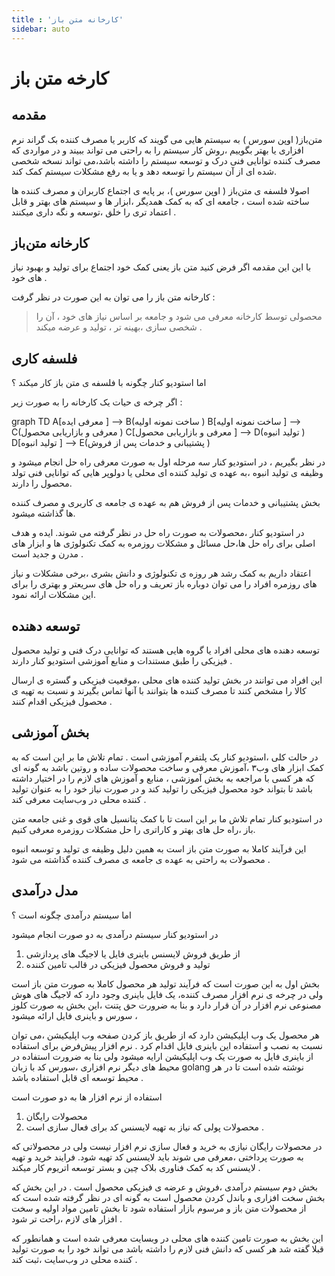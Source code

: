 ```yaml
---
title : 'کارخانه متن باز'
sidebar: auto
---
```


# کارخه متن باز

## مقدمه 

متن‌باز( اوپن سورس ) به سیستم هایی می گویند که کاربر یا مصرف کننده بک گراند نرم افزاری یا بهتر بگوییم ،‌روش کار سیستم را به راحتی می تواند ببیند و در مواردی که مصرف کننده توانایی فنی درک و توسعه سیستم را داشته باشد،می تواند نسخه شخصی شده ای از آن سیستم را توسعه دهد و یا به رفع مشکلات سیستم کمک کند.

اصولا فلسفه ی متن‌باز ( اوپن سورس )، بر پایه ی اجتماع کاربران و مصرف کننده ها ساخته شده است ، جامعه ای که به کمک همدیگر ،ابزار ها و سیستم های بهتر و قابل اعتماد تری را خلق ،‌توسعه و نگه داری میکنند .

## کارخانه متن‌باز

با این این مقدمه اگر فرض کنید متن باز یعنی کمک خود اجتماع برای تولید و بهبود نیاز های خود .

کارخانه متن باز را می توان به این صورت در نظر گرفت :

> محصولی توسط کارخانه معرفی می شود و جامعه بر اساس نیاز های خود ، آن را شخصی سازی ،بهینه تر ، تولید و عرضه میکند .



## فلسفه کاری



اما استودیو کنار چگونه با فلسفه ی متن باز کار میکند ؟

اگر چرخه ی حیات یک کارخانه را به صورت زیر  : 



<mermaid>
graph TD
A[معرفی ایده ] --> B(ساخت نمونه اولیه )
B[ساخت نمونه اولیه ] --> C(معرفی و بازاریابی محصول )
C[معرفی و بازاریابی محصول ] --> D(تولید انبوه )
D[تولید انبوه  ] --> E(پشتیبانی و خدمات پس از فروش )

</mermaid>



در نظر بگیریم ، در استودیو کنار سه مرحله اول به صورت معرفی راه حل انجام میشود  و وظیفه ی تولید انبوه ،به عهده ی تولید کننده ای محلی یا دولوپر هایی که توانایی فنی تولد محصول را دارند.

 بخش پشتیبانی و خدمات پس از فروش هم به عهده ی جامعه ی کاربری و مصرف کننده ها گذاشته میشود.

در استودیو کنار ،محصولات به صورت راه حل در نظر گرفته می شوند. ایده و هدف اصلی برای راه حل ها،حل مسائل و مشکلات روزمره به کمک تکنولوژی ها و ابزار های مدرن و جدید است .

اعتقاد داریم به کمک رشد هر روزه ی تکنولوژی و دانش بشری ،برخی مشکلات و نیاز های روزمره افراد را می توان دوباره باز تعریف و راه حل های سریعتر و بهتری را برای این مشکلات ارائه نمود.

## توسعه دهنده 

توسعه دهنده های محلی افراد یا گروه هایی هستند که توانایی درک فنی و تولید محصول فیزیکی را طبق مستندات و منابع آموزشی استودیو کنار دارند .

این افراد می توانند در بخش تولید کننده های محلی ،موقعیت فیزیکی و گستره ی ارسال کالا را مشخص کنند تا مصرف کننده ها بتوانند با آنها تماس بگیرند و نسبت به تهیه ی محصول فیزیکی اقدام کنند .

## بخش آموزشی

در حالت کلی ،‌استودیو کنار یک پلتفرم آموزشی است . تمام تلاش ما بر این است که به کمک ابزار های وب‌۳ ،آموزش معرفی و ساخت محصولات ساده و روتین باشد به گونه ای که هر کسی با مراجعه به بخش آموزشی ، منابع و آموزش های لازم را در اختیار داشته باشد تا بتواند خود محصول فیزیکی را تولید کند و در صورت نیاز خود را به  عنوان تولید کننده محلی در وب‌سایت معرفی کند .

در استودیو کنار تمام تلاش ما بر این است تا با کمک پتانسیل های قوی و غنی جامعه متن باز ،‌راه حل های بهتر و کاراتری را حل مشکلات روزمره معرفی کنیم.

این فرآیند کاملا به صورت متن باز است به همین دلیل وظیفه ی تولید و توسعه انبوه محصولات به راحتی به عهده ی جامعه ی مصرف کننده گذاشته می شود .

## مدل درآمدی 



اما سیستم درآمدی چگونه است ؟ 

در استودیو کنار سیستم درآمدی به دو صورت انجام میشود

1. از طریق فروش لایسنس باینری فایل یا لاجیگ های پردازشی 
2. تولید و فروش محصول فیزیکی در قالب تامین کننده 

بخش اول به این صورت است که فرآیند تولید هر محصول کاملا به صورت متن باز است ولی در چرخه ی نرم افزار مصرف کننده،  یک فایل باینری وجود دارد که لاجیگ های هوش مصنوعی نرم افزار در آن قرار دارد و بنا به ضرورت حق پتنت ،این بخش به صورت کلوز سورس و باینری فایل ارائه میشود ،

هر محصول یک وب اپلیکیشن دارد که از طریق باز کردن صفحه وب اپلیکیشن ،‌می توان نسبت به نصب و استفاده این باینری فایل اقدام کرد . نرم افزار پیش‌فرض برای استفاده از باینری فایل به صورت یک وب اپلیکیشن ارايه میشود ولی بنا به ضرورت استفاده در محیط های دیگر نرم افزاری ،‌سورس کد با زبان golang نوشته شده است تا در هر محیط توسعه ای قابل استفاده باشد .

استفاده از نرم افزار ها به دو صورت است

1. محصولات رایگان
2. محصولات پولی که نیاز به تهیه لایسنس کد برای فعال سازی است .

در محصولات رایگان نیازی به خرید و فعال سازی نرم افزار نیست ولی در محصولاتی که به صورت پرداختی ،‌معرفی می شوند باید لایسنس کد تهیه شود. فرایند خرید و تهیه لایسنس کد به کمک فناوری بلاک چین و بستر توسعه اتریوم کار میکند .

بخش دوم سیستم درآمدی ،فروش و عرضه ی فیزیکی محصول است . در این بخش که بخش سخت افزاری و باندل کردن محصول است به گونه ای در نظر گرفته شده است که از محصولات متن باز و مرسوم بازار استفاده شود تا بخش تامین مواد اولیه و سخت افزار های لازم ،‌راحت تر شود .

این بخش به صورت تامین کننده های محلی در وبسایت معرفی شده است و همانطور که قبلا گفته شد هر کسی که دانش فنی لازم را داشته باشد می تواند خود را به صورت تولید کننده محلی در وب‌سایت ،ثبت کند .
